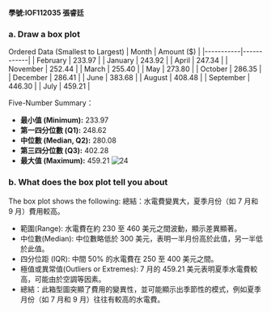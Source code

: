 **學號:IOF112035   張睿廷**

### a. Draw a box plot
Ordered Data (Smallest to Largest)
| Month     | Amount (\$) |
|-----------|------------|
| February  | 233.97     |
| January   | 243.92     |
| April     | 247.34     |
| November  | 252.44     |
| March     | 255.40     |
| May       | 273.80     |
| October   | 286.35     |
| December  | 286.41     |
| June      | 383.68     |
| August    | 408.48     |
| September | 446.30     |
| July      | 459.21     |

Five-Number Summary：
- **最小值 (Minimum):** 233.97
- **第一四分位數 (Q1):** 248.62
- **中位數 (Median, Q2):** 280.08
- **第三四分位數 (Q3):** 402.28
- **最大值 (Maximum):** 459.21
![24](https://github.com/user-attachments/assets/baf8a5c0-9b5c-45f7-bcca-1a901e44ebc2)

### b. What does the box plot tell you about

The box plot shows the following:
總結：水電費變異大，夏季月份（如 7 月和 9 月）費用較高。
- 範圍(Range): 水電費在約 230 至 460 美元之間波動，顯示差異顯著。
- 中位數(Median): 中位數略低於 300 美元，表明一半月份高於此值，另一半低於此值。
- 四分位距 (IQR): 中間 50% 的水電費在 250 至 400 美元之間。
- 極值或異常值(Outliers or Extremes): 7 月的 459.21 美元表明夏季水電費較高，可能由於空調等因素。
- 總結：此箱型圖突顯了費用的變異性，並可能顯示出季節性的模式，例如夏季月份（如 7 月和 9 月）往往有較高的水電費。
